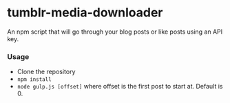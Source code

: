 # tumblr-media-downloader

An npm script that will go through your blog posts or like posts using an API key.

### Usage

* Clone the repository
* `npm install`
* `node gulp.js [offset]` where offset is the first post to start at. Default is 0.